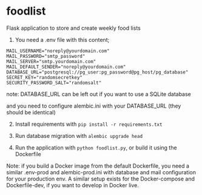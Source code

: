 # foodlist

Flask application to store and create weekly food lists

1. You need a .env file with this content;

```
MAIL_USERNAME="noreply@yourdomain.com"
MAIL_PASSWORD="smtp_password"
MAIL_SERVER="smtp.yourdomain.com"
MAIL_DEFAULT_SENDER="noreply@yourdomain.com"
DATABASE_URL="postgresql://pg_user:pg_password@pg_host/pg_database"
SECRET_KEY="randomsecretkey"
SECURITY_PASSWORD_SALT="randomsalt"
```
note: DATABASE_URL can be left out if you want to use a SQLite database

and you need to configure alembic.ini with your DATABASE_URL (they should be identical)

2. Install requirements with `pip install -r requirements.txt`

3. Run database migration with `alembic upgrade head`

4. Run the application with `python foodlist.py`, or build it using the Dockerfile 

Note: if you build a Docker image from the default Dockerfile, you need a similar .env-prod and alembic-prod.ini with database and mail configuration for your production env. A similar setup exists for the Docker-compose and Dockerfile-dev, if you want to develop in Docker live.
